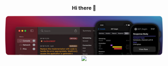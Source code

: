 <h3 align="center"><strong>Hi there 👋</strong></h3>

<div align="center" >
    <img src="https://github.com/bahmanworld/bahmanworld/blob/main/banner.png">
</div>

<div align="center" >
    <img src="https://komarev.com/ghpvc/?username=bahmanworld">
</div>

